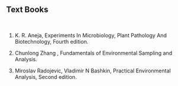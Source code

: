 ## Text Books

&nbsp;

1. K. R. Aneja, Experiments In Microbiology, Plant Pathology And Biotechnology, Fourth edition.
 
 
2. Chunlong Zhang , Fundamentals of Environmental Sampling and Analysis.
 
 
3. Miroslav Radojevic, Vladimir N Bashkin, Practical Environmental Analysis, Second edition.
 
